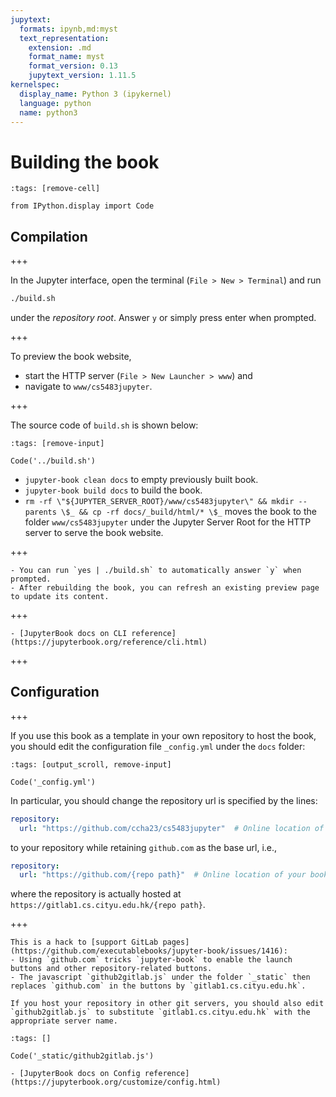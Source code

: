 ```yaml
---
jupytext:
  formats: ipynb,md:myst
  text_representation:
    extension: .md
    format_name: myst
    format_version: 0.13
    jupytext_version: 1.11.5
kernelspec:
  display_name: Python 3 (ipykernel)
  language: python
  name: python3
---
```


# Building the book

```{code-cell} ipython3
:tags: [remove-cell]

from IPython.display import Code
```

## Compilation

+++

In the Jupyter interface, open the terminal (`File > New > Terminal`) and run  
```bash
./build.sh
```
under the *repository root*. Answer `y` or simply press enter when prompted.

+++

To preview the book website,
- start the HTTP server (`File > New Launcher > www`) and 
- navigate to `www/cs5483jupyter`.

+++

The source code of `build.sh` is shown below:

```{code-cell} ipython3
:tags: [remove-input]

Code('../build.sh')
```

- `jupyter-book clean docs` to empty previously built book.
- `jupyter-book build docs` to build the book.
- `rm -rf \"${JUPYTER_SERVER_ROOT}/www/cs5483jupyter\" && mkdir --parents \$_ && cp -rf docs/_build/html/* \$_` moves the book to the folder `www/cs5483jupyter` under the Jupyter Server Root for the HTTP server to serve the book website.

+++

```{tip}
- You can run `yes | ./build.sh` to automatically answer `y` when prompted.
- After rebuilding the book, you can refresh an existing preview page to update its content.
```

+++

```{seealso}
- [JupyterBook docs on CLI reference](https://jupyterbook.org/reference/cli.html)
```

+++

## Configuration

+++

If you use this book as a template in your own repository to host the book, you should edit the configuration file `_config.yml` under the `docs` folder:

```{code-cell} ipython3
:tags: [output_scroll, remove-input]

Code('_config.yml')
```

In particular, you should change the repository url is specified by the lines:

```yaml
repository:
  url: "https://github.com/ccha23/cs5483jupyter"  # Online location of your book
```

to your repository while retaining `github.com` as the base url, i.e.,

```yaml
repository:
  url: "https://github.com/{repo path}"  # Online location of your book
```

where the repository is actually hosted at `https://gitlab1.cs.cityu.edu.hk/{repo path}`.

+++

```{important}
This is a hack to [support GitLab pages](https://github.com/executablebooks/jupyter-book/issues/1416):
- Using `github.com` tricks `jupyter-book` to enable the launch buttons and other repository-related buttons.
- The javascript `github2gitlab.js` under the folder `_static` then replaces `github.com` in the buttons by `gitlab1.cs.cityu.edu.hk`.

If you host your repository in other git servers, you should also edit `github2gitlab.js` to substitute `gitlab1.cs.cityu.edu.hk` with the appropriate server name.
```

```{code-cell} ipython3
:tags: []

Code('_static/github2gitlab.js')
```

```{seealso}
- [JupyterBook docs on Config reference](https://jupyterbook.org/customize/config.html)
```
